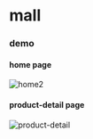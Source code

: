 # mall

### demo 
#### home page 
![home2](https://user-images.githubusercontent.com/17282233/112102306-6c0f1500-8b7e-11eb-899e-0a9643adcafb.gif)  

#### product-detail page
![product-detail](https://user-images.githubusercontent.com/17282233/112656036-5cfec000-8e27-11eb-98f2-daf7202d7c41.gif)





